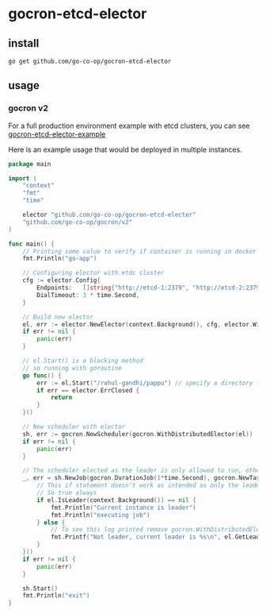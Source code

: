 # gocron-etcd-elector

## install

```
go get github.com/go-co-op/gocron-etcd-elector
```

## usage
### gocron v2
For a full production environment example with etcd clusters, you can see [gocron-etcd-elector-example](https://github.com/seriouspoop/gocron-etcd-elector-example)

Here is an example usage that would be deployed in multiple instances.

```go
package main

import (
	"context"
	"fmt"
	"time"

	elector "github.com/go-co-op/gocron-etcd-elector"
	"github.com/go-co-op/gocron/v2"
)

func main() {
	// Printing some value to verify if container is running in docker logs
	fmt.Println("go-app")

	// Configuring elector with etdc cluster
	cfg := elector.Config{
		Endpoints:   []string{"http://etcd-1:2379", "http://etcd-2:2379", "http://etcd-3:2379"},
		DialTimeout: 3 * time.Second,
	}

	// Build new elector
	el, err := elector.NewElector(context.Background(), cfg, elector.WithTTL(10))
	if err != nil {
		panic(err)
	}

	// el.Start() is a blocking method
	// so running with goroutine
	go func() {
		err := el.Start("/rahul-gandhi/pappu") // specify a directory for storing key value for election
		if err == elector.ErrClosed {
			return
		}
	}()

	// New scheduler with elector
	sh, err := gocron.NewScheduler(gocron.WithDistributedElector(el))
	if err != nil {
		panic(err)
	}

	// The scheduler elected as the leader is only allowed to run, other instances don't execute
	_, err = sh.NewJob(gocron.DurationJob(1*time.Second), gocron.NewTask(func() {
		// This if statement doesn't work as intended as only the leader is running
		// So true always
		if el.IsLeader(context.Background()) == nil {
			fmt.Println("Current instance is leader")
			fmt.Println("executing job")
		} else {
			// To see this log printed remove gocron.WithDistributedElector(el) option from the scheduler
			fmt.Printf("Not leader, current leader is %s\n", el.GetLeaderID())
		}
	}))
	if err != nil {
		panic(err)
	}

	sh.Start()
	fmt.Println("exit")
}
```
